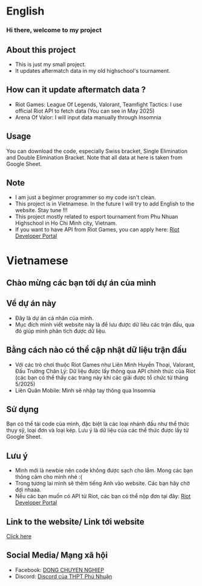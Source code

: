 # English
### Hi there, welcome to my project

## About this project
- This is just my small project.
- It updates aftermatch data in my old highschool's tournament.

## How can it update aftermatch data ?
- Riot Games: League Of Legends, Valorant, Teamfight Tactics: I use official Riot API to fetch data (You can see in May 2025)
- Arena Of Valor: I will input data manually through Insomnia

## Usage
You can download the code, especially Swiss bracket, Single Elimination and Double Elimination Bracket. Note that all data at here is taken from Google Sheet. 

## Note
- I am just a beginner programmer so my code isn't clean.
- This project is in Vietnamese. In the future I will try to add English to the website. Stay tune !!!
- This project mostly related to esport tournament from Phu Nhuan Highschool in Ho Chi Minh city, Vietnam.
- If you want to have API from Riot Games, you can apply here: <a href="https://developer.riotgames.com/">Riot Developer Portal</a>

# Vietnamese
## Chào mừng các bạn tới dự án của mình

## Về dự án này
- Đây là dự án cá nhân của mình.
- Mục đích mình viết website này là để lưu được dữ liêu các trận đấu, qua đó giúp mình phân tích được dữ liệu.

## Bằng cách nào có thể cập nhật dữ liệu trận đấu
- Với các trò chơi thuộc Riot Games như Liên Minh Huyền Thoại, Valorant, Đấu Trường Chân Lý: Dữ liệu được lấy thông qua API chính thức của Riot (các bạn có thể thấy các trang này khi các giải được tổ chức từ tháng 5/2025)
- Liên Quân Mobile: Mình sẽ nhập tay thông qua Insomnia

## Sử dụng
Bạn có thể tải code của mình, đặc biệt là các loại nhánh đấu như thể thức thụy sỹ, loại đơn và loại kép. Lưu ý là dữ liệu của các thể thức được lấy từ Google Sheet.

## Lưu ý
- Mình mới là newbie nên code không được sạch cho lắm. Mong các bạn thông cảm cho mình nhé :(
- Trong tương lai mình sẽ thêm tiếng Anh vào website. Các bạn hãy chờ đợi nhaaa.
- Nếu các bạn muốn có API từ Riot, các bạn có thể nộp đơn tại đây: <a href="https://developer.riotgames.com/">Riot Developer Portal</a>
## Link to the website/ Link tới website
<a href="https://dongchuyennghiep.vercel.app/">Click here</a>

## Social Media/ Mạng xã hội
- Facebook: <a href="https://www.facebook.com/dongchuyennghiep">DONG CHUYEN NGHIEP</a>
- Discord: <a href="https://discord.gg/RFAkWXdx">Discord của THPT Phú Nhuận</a>
